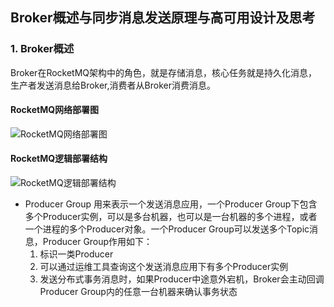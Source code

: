 ## Broker概述与同步消息发送原理与高可用设计及思考    
### 1. Broker概述    
Broker在RocketMQ架构中的角色，就是存储消息，核心任务就是持久化消息，生产者发送消息给Broker,消费者从Broker消费消息。
#### RocketMQ网络部署图
[RocketMQ网络部署图]: https://github.com/zhang-jh/the-way-to-RocketMQ/blob/master/images/reocketMq.png
![RocketMQ网络部署图]
#### RocketMQ逻辑部署结构
[RocketMQ逻辑部署结构]: https://github.com/zhang-jh/the-way-to-RocketMQ/blob/master/images/reocketMq.png
![RocketMQ逻辑部署结构]
* Producer Group
    用来表示一个发送消息应用，一个Producer Group下包含多个Producer实例，可以是多台机器，也可以是一台机器的多个进程，或者一个进程的多个Producer对象。一个Producer Group可以发送多个Topic消息，Producer Group作用如下：    
    1. 标识一类Producer    
    2. 可以通过运维工具查询这个发送消息应用下有多个Producer实例    
    3. 发送分布式事务消息时，如果Producer中途意外宕机，Broker会主动回调Producer Group内的任意一台机器来确认事务状态    
    
    
    
    
